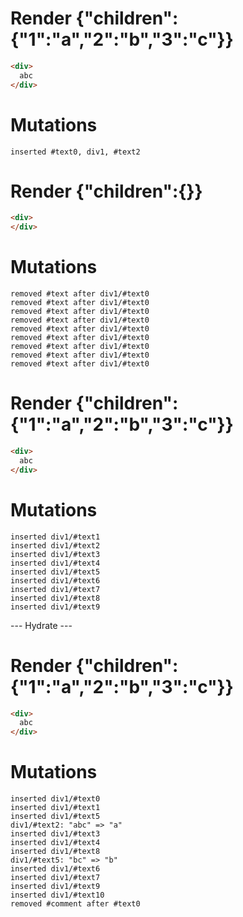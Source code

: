 # Render {"children":{"1":"a","2":"b","3":"c"}}
```html
<div>
  abc
</div>
```

# Mutations
```
inserted #text0, div1, #text2
```


# Render {"children":{}}
```html
<div>
</div>
```

# Mutations
```
removed #text after div1/#text0
removed #text after div1/#text0
removed #text after div1/#text0
removed #text after div1/#text0
removed #text after div1/#text0
removed #text after div1/#text0
removed #text after div1/#text0
removed #text after div1/#text0
removed #text after div1/#text0
```


# Render {"children":{"1":"a","2":"b","3":"c"}}
```html
<div>
  abc
</div>
```

# Mutations
```
inserted div1/#text1
inserted div1/#text2
inserted div1/#text3
inserted div1/#text4
inserted div1/#text5
inserted div1/#text6
inserted div1/#text7
inserted div1/#text8
inserted div1/#text9
```


--- Hydrate ---
# Render {"children":{"1":"a","2":"b","3":"c"}}
```html
<div>
  abc
</div>
```

# Mutations
```
inserted div1/#text0
inserted div1/#text1
inserted div1/#text5
div1/#text2: "abc" => "a"
inserted div1/#text3
inserted div1/#text4
inserted div1/#text8
div1/#text5: "bc" => "b"
inserted div1/#text6
inserted div1/#text7
inserted div1/#text9
inserted div1/#text10
removed #comment after #text0
```